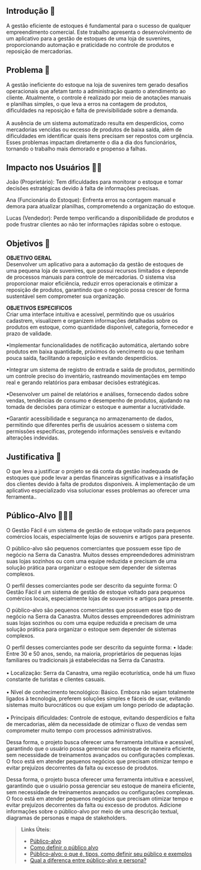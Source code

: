 ## Introdução 📌

A gestão eficiente de estoques é fundamental para o sucesso de qualquer empreendimento comercial. Este trabalho apresenta o desenvolvimento de um aplicativo para a gestão de estoques de uma loja de suvenires, proporcionando automação e praticidade no controle de produtos e reposição de mercadorias.

## Problema 💫
A gestão ineficiente do estoque na loja de suvenires tem gerado desafios operacionais que afetam tanto a administração quanto o atendimento ao cliente. Atualmente, o controle é realizado por meio de anotações manuais e planilhas simples, o que leva a erros na contagem de produtos, dificuldades na reposição e falta de previsibilidade sobre a demanda.
<br>
	<br>A ausência de um sistema automatizado resulta em desperdícios, como mercadorias vencidas ou excesso de produtos de baixa saída, além de dificuldades em identificar quais itens precisam ser repostos com urgência. Esses problemas impactam diretamente o dia a dia dos funcionários, tornando o trabalho mais demorado e propenso a falhas.

## Impacto nos Usuários 👩‍💻
João (Proprietário): Tem dificuldades para monitorar o estoque e tomar decisões estratégicas devido à falta de informações precisas.

Ana (Funcionária do Estoque): Enfrenta erros na contagem manual e demora para atualizar planilhas, comprometendo a organização do estoque.

Lucas (Vendedor): Perde tempo verificando a disponibilidade de produtos e pode frustrar clientes ao não ter informações rápidas sobre o estoque.

## Objetivos 🎯

<strong>OBJETIVO GERAL</strong><br>
	Desenvolver um aplicativo para a automação da gestão de estoques de uma pequena loja de suvenires, que possui recursos limitados e depende de processos manuais para controle de mercadorias. O sistema visa proporcionar maior eficiência, reduzir erros operacionais e otimizar a reposição de produtos, garantindo que o negócio possa crescer de forma sustentável sem comprometer sua organização.

<strong>OBJETIVOS ESPECIFICOS</strong><br>
	Criar uma interface intuitiva e acessível, permitindo que os usuários cadastrem, visualizem e organizem informações detalhadas sobre os produtos em estoque, como quantidade disponível, categoria, fornecedor e prazo de validade.

•Implementar funcionalidades de notificação automática, alertando sobre produtos em baixa quantidade, próximos do vencimento ou que tenham pouca saída, facilitando a reposição e evitando desperdícios.

•Integrar um sistema de registro de entrada e saída de produtos, permitindo um controle preciso do inventário, rastreando movimentações em tempo real e gerando relatórios para embasar decisões estratégicas.

•Desenvolver um painel de relatórios e análises, fornecendo dados sobre vendas, tendências de consumo e desempenho de produtos, ajudando na tomada de decisões para otimizar o estoque e aumentar a lucratividade.

•Garantir acessibilidade e segurança no armazenamento de dados, permitindo que diferentes perfis de usuários acessem o sistema com permissões específicas, protegendo informações sensíveis e evitando alterações indevidas.

## Justificativa 📰

O que leva a justificar o projeto se dá conta da gestão inadequada de estoques que pode levar a perdas financeiras significativas e à insatisfação dos clientes devido à falta de produtos disponíveis. A implementação de um aplicativo especializado visa solucionar esses problemas ao oferecer uma ferramenta..

## Público-Alvo 👨‍👨‍👧
 
O Gestão Fácil é um sistema de gestão de estoque voltado para pequenos comércios locais, especialmente lojas de souvenirs e artigos para presente.

O público-alvo são pequenos comerciantes que possuem esse tipo de negócio na Serra da Canastra. Muitos desses empreendedores administram suas lojas sozinhos ou com uma equipe reduzida e precisam de uma solução prática para organizar o estoque sem depender de sistemas complexos.

O perfil desses comerciantes pode ser descrito da seguinte forma:
O Gestão Fácil é um sistema de gestão de estoque voltado para pequenos comércios locais, especialmente lojas de souvenirs e artigos para presente.

O público-alvo são pequenos comerciantes que possuem esse tipo de negócio na Serra da Canastra. Muitos desses empreendedores administram suas lojas sozinhos ou com uma equipe reduzida e precisam de uma solução prática para organizar o estoque sem depender de sistemas complexos.

O perfil desses comerciantes pode ser descrito da seguinte forma:
	•	Idade: Entre 30 e 50 anos, sendo, na maioria, proprietários de pequenas lojas familiares ou tradicionais já estabelecidas na Serra da Canastra.<br>    
	•	Localização:  Serra da Canastra, uma região ecoturística, onde há um fluxo constante de turistas e clientes casuais.<br>                                       
	•	Nível de conhecimento tecnológico: Básico. Embora não sejam totalmente ligados à tecnologia, preferem soluções simples e fáceis de usar, evitando sistemas muito burocráticos ou que exijam um longo período de adaptação. <br>														
	•	Principais dificuldades: Controle de estoque, evitando desperdícios e falta de mercadorias, além da necessidade de otimizar o fluxo de vendas sem comprometer muito tempo com processos administrativos.


Dessa forma, o projeto busca oferecer uma ferramenta intuitiva e acessível, garantindo que o usuário possa gerenciar seu estoque de maneira eficiente, sem necessidade de treinamentos avançados ou configurações complexas. O foco está em atender pequenos negócios que precisam otimizar tempo e evitar prejuízos decorrentes da falta ou excesso de produtos.

Dessa forma, o projeto busca oferecer uma ferramenta intuitiva e acessível, garantindo que o usuário possa gerenciar seu estoque de maneira eficiente, sem necessidade de treinamentos avançados ou configurações complexas. O foco está em atender pequenos negócios que precisam otimizar tempo e evitar prejuízos decorrentes da falta ou excesso de produtos.
Adicione informações sobre o público-alvo por meio de uma descrição textual, diagramas de personas e mapa de stakeholders.

> **Links Úteis**:
> - [Público-alvo](https://blog.hotmart.com/pt-br/publico-alvo/)
> - [Como definir o público alvo](https://exame.com/pme/5-dicas-essenciais-para-definir-o-publico-alvo-do-seu-negocio/)
> - [Público-alvo: o que é, tipos, como definir seu público e exemplos](https://klickpages.com.br/blog/publico-alvo-o-que-e/)
> - [Qual a diferença entre público-alvo e persona?](https://rockcontent.com/blog/diferenca-publico-alvo-e-persona/)
